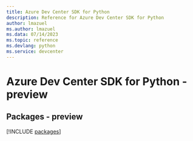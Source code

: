 ```yaml
---
title: Azure Dev Center SDK for Python
description: Reference for Azure Dev Center SDK for Python
author: lmazuel
ms.author: lmazuel
ms.data: 07/14/2023
ms.topic: reference
ms.devlang: python
ms.service: devcenter
---
```

# Azure Dev Center SDK for Python - preview
## Packages - preview
[!INCLUDE [packages](dev-center-index.md)]